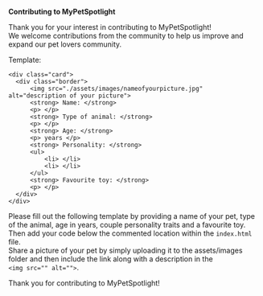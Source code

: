 <strong> Contributing to MyPetSpotlight </strong>

Thank you for your interest in contributing to MyPetSpotlight! <br>
We welcome contributions from the community to help us improve and expand our pet lovers community.

Template:
```
<div class="card">
  <div class="border">
      <img src="./assets/images/nameofyourpicture.jpg" alt="description of your picture">
      <strong> Name: </strong>
      <p> </p>
      <strong> Type of animal: </strong>
      <p> </p>
      <strong> Age: </strong>
      <p> years </p>
      <strong> Personality: </strong> 
      <ul> 
          <li> </li>
          <li> </li>
      </ul>
      <strong> Favourite toy: </strong>
      <p> </p>
  </div>    
</div>
```

Please fill out the following template by providing a name of your pet, type of the animal, age in years, couple personality traits and a favourite toy. <br>
Then add your code below the commented location within the `index.html` file. <br>
Share a picture of your pet by simply uploading it to the assets/images folder and then include the link along with a description in the <br> `<img src="" alt="">`.

Thank you for contributing to MyPetSpotlight!
